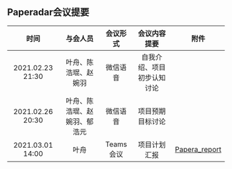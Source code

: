 ## Paperadar会议提要

|       时间       |           与会人员           | 会议形式  |        会议内容提要        |                    附件                    |
| :--------------: | :--------------------------: | :-------: | :------------------------: | :----------------------------------------: |
| 2021.02.23 21:30 |     叶舟、陈浩琨、赵婉羽     | 微信语音  | 自我介绍、项目初步认知讨论 |                                            |
| 2021.02.26 20:30 | 叶舟、陈浩琨、赵婉羽、郁浩元 | 微信语音  |      项目预期目标讨论      |                                            |
| 2021.03.01 14:00 |             叶舟             | Teams会议 |        项目计划汇报        | [Papera_report](.\docs\Papera_report.pptx) |

